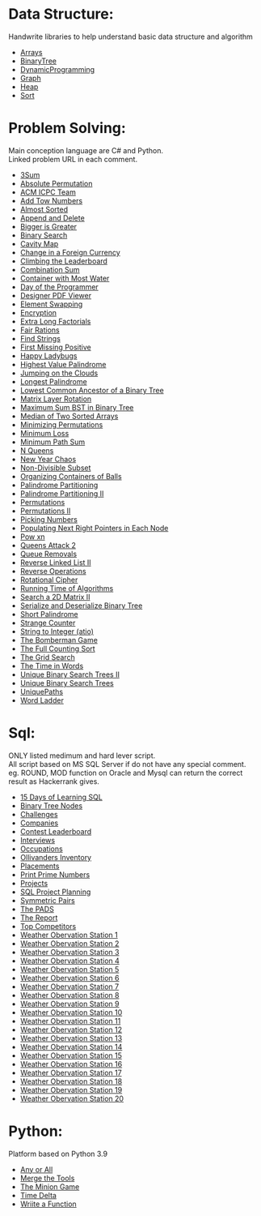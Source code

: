 # Data Structure:

Handwrite libraries to help understand basic data structure and algorithm

- <a href="https://github.com/tabtu/coding/blob/master/Problem%20Solving/_Array.cs">Arrays</a>
- <a href="https://github.com/tabtu/coding/blob/master/Problem%20Solving/_BinaryTree.cs">BinaryTree</a>
- <a href="https://github.com/tabtu/coding/blob/master/Problem%20Solving/_DynamicProgramming.cs">DynamicProgramming</a>
- <a href="https://github.com/tabtu/coding/blob/master/Problem%20Solving/_Graph.cs">Graph</a>
- <a href="https://github.com/tabtu/coding/blob/master/Problem%20Solving/_Heap.cs">Heap</a>
- <a href="https://github.com/tabtu/coding/blob/master/Problem%20Solving/_Sort.cs">Sort</a>

# Problem Solving:

Main conception language are C# and Python. <br />
Linked problem URL in each comment. <br />

- <a href="https://github.com/tabtu/coding/blob/master/Problem%20Solving/3Sum.cs">3Sum</a>
- <a href="https://github.com/tabtu/coding/blob/master/Problem%20Solving/Absolute%20Permutation.cs">Absolute Permutation</a>
- <a href="https://github.com/tabtu/coding/blob/master/Problem%20Solving/ACM%20ICPC%20Team.cs">ACM ICPC Team</a>
- <a href="https://github.com/tabtu/coding/blob/master/Problem%20Solving/Add%20Tow%20Numbers.cs">Add Tow Numbers</a>
- <a href="https://github.com/tabtu/coding/blob/master/Problem%20Solving/Almost%20Sorted.cs">Almost Sorted</a>
- <a href="https://github.com/tabtu/coding/blob/master/Problem%20Solving/Append%20and%20Delete.cs">Append and Delete</a>
- <a href="https://github.com/tabtu/coding/blob/master/Problem%20Solving/Bigger%20is%20Greater.cs">Bigger is Greater</a>
- <a href="https://github.com/tabtu/coding/blob/master/Problem%20Solving/Binary%20Search.cs">Binary Search</a>
- <a href="https://github.com/tabtu/coding/blob/master/Problem%20Solving/Cavity%20Map.cs">Cavity Map</a>
- <a href="https://github.com/tabtu/coding/blob/master/Problem%20Solving/Change%20in%20a%20Foreign%20Currency.cs">Change in a Foreign Currency</a>
- <a href="https://github.com/tabtu/coding/blob/master/Problem%20Solving/Climbing%20the%20Leaderboard.cs">Climbing the Leaderboard</a>
- <a href="https://github.com/tabtu/coding/blob/master/Problem%20Solving/Combination%20Sum.cs">Combination Sum</a>
- <a href="https://github.com/tabtu/coding/blob/master/Problem%20Solving/Container%20with%20Most%20Water.cs">Container with Most Water</a>
- <a href="https://github.com/tabtu/coding/blob/master/Problem%20Solving/Day%20of%20the%20Programmer.cs">Day of the Programmer
- <a href="https://github.com/tabtu/coding/blob/master/Problem%20Solving/Designer%20PDF%20Viewer.cs">Designer PDF Viewer</a>
- <a href="https://github.com/tabtu/coding/blob/master/Problem%20Solving/Element%20Swapping.cs">Element Swapping</a>
- <a href="https://github.com/tabtu/coding/blob/master/Problem%20Solving/Encryption.cs">Encryption</a>
- <a href="https://github.com/tabtu/coding/blob/master/Problem%20Solving/Extra%20Long%20Factorials.cs">Extra Long Factorials</a>
- <a href="https://github.com/tabtu/coding/blob/master/Problem%20Solving/Fair%20Rations.cs">Fair Rations</a>
- <a href="https://github.com/tabtu/coding/blob/master/Problem%20Solving/Find%20Strings.cs">Find Strings</a>
- <a href="https://github.com/tabtu/coding/blob/master/Problem%20Solving/First%20Missing%20Positive.cs">First Missing Positive</a>
- <a href="https://github.com/tabtu/coding/blob/master/Problem%20Solving/Happy%20Ladybugs.cs">Happy Ladybugs</a>
- <a href="https://github.com/tabtu/coding/blob/master/Problem%20Solving/Highest%20Value%20Palindrome.cs">Highest Value Palindrome</a>
- <a href="https://github.com/tabtu/coding/blob/master/Problem%20Solving/Jumping%20on%20the%20Clouds.cs">Jumping on the Clouds</a>
- <a href="https://github.com/tabtu/coding/blob/master/Problem%20Solving/Longest%20Palindrome.cs">Longest Palindrome</a>
- <a href="https://github.com/tabtu/coding/blob/master/Problem%20Solving/Lowest%20Common%20Ancestor%20of%20a%20Binary%20Tree.cs">Lowest Common Ancestor of a Binary Tree</a>
- <a href="https://github.com/tabtu/coding/blob/master/Problem%20Solving/Matrix%20Layer%20Rotation.cs">Matrix Layer Rotation</a>
- <a href="https://github.com/tabtu/coding/blob/master/Problem%20Solving/Maximum%20Sum%20BST%20in%20Binary%20Tree.cs">Maximum Sum BST in Binary Tree</a>
- <a href="https://github.com/tabtu/coding/blob/master/Problem%20Solving/Median%20of%20Two%20Sorted%20Arrays.cs">Median of Two Sorted Arrays</a>
- <a href="https://github.com/tabtu/coding/blob/master/Problem%20Solving/Minimizing%20Permutations.cs">Minimizing Permutations</a>
- <a href="https://github.com/tabtu/coding/blob/master/Problem%20Solving/Minimum%20Loss.cs">Minimum Loss</a>
- <a href="https://github.com/tabtu/coding/blob/master/Problem%20Solving/Minimum%20Path%20Sum.cs">Minimum Path Sum</a>
- <a href="https://github.com/tabtu/coding/blob/master/Problem%20Solving/N%20Queens.cs">N Queens</a>
- <a href="https://github.com/tabtu/coding/blob/master/Problem%20Solving/New%20Year%20Chaos.cs">New Year Chaos</a>
- <a href="https://github.com/tabtu/coding/blob/master/Problem%20Solving/Non-Divisible%20Subset.cs">Non-Divisible Subset</a>
- <a href="https://github.com/tabtu/coding/blob/master/Problem%20Solving/Organizing%20Containers%20of%20Balls.cs">Organizing Containers of Balls</a>
- <a href="https://github.com/tabtu/coding/blob/master/Problem%20Solving/Palindrome%20Partitioning.cs">Palindrome Partitioning</a>
- <a href="https://github.com/tabtu/coding/blob/master/Problem%20Solving/Palindrome%20Partitioning%20II.cs">Palindrome Partitioning II</a>
- <a href="https://github.com/tabtu/coding/blob/master/Problem%20Solving/Permutations.cs">Permutations</a>
- <a href="https://github.com/tabtu/coding/blob/master/Problem%20Solving/Permutations%20II.cs">Permutations II</a>
- <a href="https://github.com/tabtu/coding/blob/master/Problem%20Solving/Picking%20Numbers.cs">Picking Numbers</a>
- <a href="https://github.com/tabtu/coding/blob/master/Problem%20Solving/Populating%20Next%20Right%20Pointers%20in%20Each%20Node.cs">Populating Next Right Pointers in Each Node</a>
- <a href="https://github.com/tabtu/coding/blob/master/Problem%20Solving/Pow%20xn.cs">Pow xn</a>
- <a href="https://github.com/tabtu/coding/blob/master/Problem%20Solving/Queens%20Attack%202.py">Queens Attack 2</a>
- <a href="https://github.com/tabtu/coding/blob/master/Problem%20Solving/Queue%20Removals.cs">Queue Removals</a>
- <a href="https://github.com/tabtu/coding/blob/master/Problem%20Solving/Reverse%20Linked%20List%20II.cs">Reverse Linked List II</a>
- <a href="https://github.com/tabtu/coding/blob/master/Problem%20Solving/Reverse%20Operations.cs">Reverse Operations</a>
- <a href="https://github.com/tabtu/coding/blob/master/Problem%20Solving/Rotational%20Cipher.cs">Rotational Cipher</a>
- <a href="https://github.com/tabtu/coding/blob/master/Problem%20Solving/Running%20Time%20of%20Algorithms.cs">Running Time of Algorithms</a>
- <a href="https://github.com/tabtu/coding/blob/master/Problem%20Solving/Search%20a%202D%20Matrix%20II.cs">Search a 2D Matrix II</a>
- <a href="https://github.com/tabtu/coding/blob/master/Problem%20Solving/Serialize%20and%20Deserialize%20Binary%20Tree.cs">Serialize and Deserialize Binary Tree</a>
- <a href="https://github.com/tabtu/coding/blob/master/Problem%20Solving/Short%20Palindrome.cs">Short Palindrome</a>
- <a href="https://github.com/tabtu/coding/blob/master/Problem%20Solving/Strange%20Counter.cs">Strange Counter</a>
- <a href="https://github.com/tabtu/coding/blob/master/Problem%20Solving/String%20to%20Integer%20(atio).cs">String to Integer (atio)</a>
- <a href="https://github.com/tabtu/coding/blob/master/Problem%20Solving/The%20Bomberman%20Game.cs">The Bomberman Game</a>
- <a href="https://github.com/tabtu/coding/blob/master/Problem%20Solving/The%20Full%20Counting%20Sort.cs">The Full Counting Sort</a>
- <a href="https://github.com/tabtu/coding/blob/master/Problem%20Solving/The%20Grid%20Search.cs">The Grid Search</a>
- <a href="https://github.com/tabtu/coding/blob/master/Problem%20Solving/The%20Time%20in%20Words.cs">The Time in Words</a>
- <a href="https://github.com/tabtu/coding/blob/master/Problem%20Solving/Unique%20Binary%20Search%20Trees%20II.cs">Unique Binary Search Trees II</a>
- <a href="https://github.com/tabtu/coding/blob/master/Problem%20Solving/Unique%20Binary%20Search%20Trees.cs">Unique Binary Search Trees</a>
- <a href="https://github.com/tabtu/coding/blob/master/Problem%20Solving/UniquePaths.cs">UniquePaths</a>
- <a href="https://github.com/tabtu/coding/blob/master/Problem%20Solving/Word Ladder.cs">Word Ladder</a>

# Sql:

ONLY listed medimum and hard lever script. <br />
All script based on MS SQL Server if do not have any special comment. <br />
eg. ROUND, MOD function on Oracle and Mysql can return the correct result as Hackerrank gives. <br />

- <a href="https://github.com/tabtu/coding/blob/master/Sql/15%20Days%20of%20Learning%20SQL.sql">15 Days of Learning SQL</a>
- <a href="https://github.com/tabtu/coding/blob/master/Sql/Binary%20Tree%20Nodes.sql">Binary Tree Nodes</a>
- <a href="https://github.com/tabtu/coding/blob/master/Sql/Challenges.sql">Challenges</a>
- <a href="https://github.com/tabtu/coding/blob/master/Sql/Companies.sql">Companies</a>
- <a href="https://github.com/tabtu/coding/blob/master/Sql/Contest%20Leaderboard.sql">Contest Leaderboard</a>
- <a href="https://github.com/tabtu/coding/blob/master/Sql/Interviews.sql">Interviews</a>
- <a href="https://github.com/tabtu/coding/blob/master/Sql/Occupations.sql">Occupations</a>
- <a href="https://github.com/tabtu/coding/blob/master/Sql/Ollivanders%20Inventory.sql">Ollivanders Inventory</a>
- <a href="https://github.com/tabtu/coding/blob/master/Sql/Placements.sql">Placements</a>
- <a href="https://github.com/tabtu/coding/blob/master/Sql/Print%20Prime%20Numbers.sql">Print Prime Numbers</a>
- <a href="https://github.com/tabtu/coding/blob/master/Sql/Projects.sql">Projects</a>
- <a href="https://github.com/tabtu/coding/blob/master/Sql/SQL%20Project%20Planning.sql">SQL Project Planning</a>
- <a href="https://github.com/tabtu/coding/blob/master/Sql/Symmetric%20Pairs.sql">Symmetric Pairs</a>
- <a href="https://github.com/tabtu/coding/blob/master/Sql/The%20PADS.sql">The PADS</a>
- <a href="https://github.com/tabtu/coding/blob/master/Sql/The%20Report.sql">The Report</a>
- <a href="https://github.com/tabtu/coding/blob/master/Sql/Top%20Competitors.sql">Top Competitors</a>
- <a href="https://github.com/tabtu/coding/blob/master/Sql/Weather%20Observation%20Station%20.sql"><a href="https://github.com/tabtu/coding/blob/master/Sql/Weather%20Observation%20Station%201.sql">Weather Obervation Station 1</a>
- <a href="https://github.com/tabtu/coding/blob/master/Sql/Weather%20Observation%20Station%202.sql">Weather Obervation Station 2</a>
- <a href="https://github.com/tabtu/coding/blob/master/Sql/Weather%20Observation%20Station%203.sql">Weather Obervation Station 3</a>
- <a href="https://github.com/tabtu/coding/blob/master/Sql/Weather%20Observation%20Station%204.sql">Weather Obervation Station 4</a>
- <a href="https://github.com/tabtu/coding/blob/master/Sql/Weather%20Observation%20Station%205.sql">Weather Obervation Station 5</a>
- <a href="https://github.com/tabtu/coding/blob/master/Sql/Weather%20Observation%20Station%206.sql">Weather Obervation Station 6</a>
- <a href="https://github.com/tabtu/coding/blob/master/Sql/Weather%20Observation%20Station%207.sql">Weather Obervation Station 7</a>
- <a href="https://github.com/tabtu/coding/blob/master/Sql/Weather%20Observation%20Station%208.sql">Weather Obervation Station 8</a>
- <a href="https://github.com/tabtu/coding/blob/master/Sql/Weather%20Observation%20Station%209.sql">Weather Obervation Station 9</a>
- <a href="https://github.com/tabtu/coding/blob/master/Sql/Weather%20Observation%20Station%2010.sql">Weather Obervation Station 10</a>
- <a href="https://github.com/tabtu/coding/blob/master/Sql/Weather%20Observation%20Station%2011.sql">Weather Obervation Station 11</a>
- <a href="https://github.com/tabtu/coding/blob/master/Sql/Weather%20Observation%20Station%2012.sql">Weather Obervation Station 12</a>
- <a href="https://github.com/tabtu/coding/blob/master/Sql/Weather%20Observation%20Station%2013.sql">Weather Obervation Station 13</a>
- <a href="https://github.com/tabtu/coding/blob/master/Sql/Weather%20Observation%20Station%2014.sql">Weather Obervation Station 14</a>
- <a href="https://github.com/tabtu/coding/blob/master/Sql/Weather%20Observation%20Station%2015.sql">Weather Obervation Station 15</a>
- <a href="https://github.com/tabtu/coding/blob/master/Sql/Weather%20Observation%20Station%2016.sql">Weather Obervation Station 16</a>
- <a href="https://github.com/tabtu/coding/blob/master/Sql/Weather%20Observation%20Station%2017.sql">Weather Obervation Station 17</a>
- <a href="https://github.com/tabtu/coding/blob/master/Sql/Weather%20Observation%20Station%2018.sql">Weather Obervation Station 18</a>
- <a href="https://github.com/tabtu/coding/blob/master/Sql/Weather%20Observation%20Station%2019.sql">Weather Obervation Station 19</a>
- <a href="https://github.com/tabtu/coding/blob/master/Sql/Weather%20Observation%20Station%2020.sql">Weather Obervation Station 20</a>

# Python:

Platform based on Python 3.9 <br />

- <a href="https://github.com/tabtu/coding/blob/master/Python/Any%20or%20All.py">Any or All</a>
- <a href="https://github.com/tabtu/coding/blob/master/Python/Merge%20the%20Tools.py">Merge the Tools</a>
- <a href="https://github.com/tabtu/coding/blob/master/Python/The%20Minion%20Game.py">The Minion Game</a>
- <a href="https://github.com/tabtu/coding/blob/master/Python/Time%20Delta.py">Time Delta</a>
- <a href="https://github.com/tabtu/coding/blob/master/Python/Wriite%20a%20Function.py">Wriite a Function</a>
